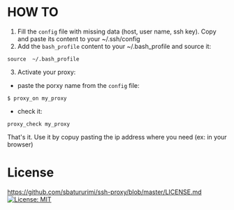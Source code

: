 # HOW TO
1) Fill the `config` file with missing data (host, user name, ssh key). Copy and paste its content to your ~/.ssh/config
2) Add the `bash_profile` content to your ~/.bash_profile and source it:
```
source  ~/.bash_profile
```
3) Activate your proxy:
* paste the porxy name from the `config` file:

```
$ proxy_on my_proxy
```
* check it:

```
proxy_check my_proxy
```

That's it. Use it by copuy pasting the ip address where you need (ex: in your browser)

# License
https://github.com/sbatururimi/ssh-proxy/blob/master/LICENSE.md
[![License: MIT](https://img.shields.io/badge/License-MIT-yellow.svg)](https://opensource.org/licenses/MIT)
